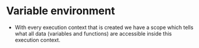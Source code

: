 # Variable environment

- With every execution context that is created we have a scope which tells what all data (variables and functions) are accessible inside this execution context.
